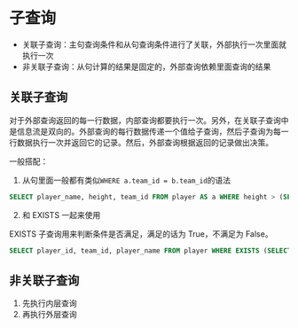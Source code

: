 # 子查询

- 关联子查询：主句查询条件和从句查询条件进行了关联，外部执行一次里面就执行一次
- 非关联子查询：从句计算的结果是固定的，外部查询依赖里面查询的结果

## 关联子查询

对于外部查询返回的每一行数据，内部查询都要执行一次。另外，在关联子查询中是信息流是双向的。外部查询的每行数据传递一个值给子查询，然后子查询为每一行数据执行一次并返回它的记录。然后，外部查询根据返回的记录做出决策。

一般搭配：
1. 从句里面一般都有类似`WHERE a.team_id = b.team_id`的语法

```sql
SELECT player_name, height, team_id FROM player AS a WHERE height > (SELECT avg(height) FROM player AS b WHERE a.team_id = b.team_id)
```
2. 和 EXISTS 一起来使用

EXISTS 子查询用来判断条件是否满足，满足的话为 True，不满足为 False。

```sql
SELECT player_id, team_id, player_name FROM player WHERE EXISTS (SELECT player_id FROM player_score WHERE player.player_id = player_score.player_id)
```

## 非关联子查询

1. 先执行内层查询
2. 再执行外层查询


















